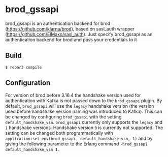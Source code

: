 brod_gssapi
=====

brod_gssapi is an authentication backend for brod (https://github.com/klarna/brod),
based on sasl_auth wrapper (https://github.com/ElMaxo/sasl_auth). Just specify brod_gssapi
as an authentication backend for brod and pass your credentials to it

Build
-----

    $ rebar3 compile


Configuration
-------------

For version of brod before 3.16.4 the handshake version used for authentication
with Kafka is not passed down to the `brod_gssapi` plugin. By default,
`brod_gssapi` will use the `legacy` handshake version (the version used
before handshake version naming was introduced to Kafka). This can be changed
by configuring `brod_gssapi` with the setting `default_handshake_vsn`.
`brod_gssapi` currently only supports the `legacy` and `1` handshake versions. Handshake
version `0` is currently not supported. The setting can be changed both
programmatically with `application:set_env(brod_gssapi, default_handshake_vsn, 1)`
and by giving the following parameter to the Erlang command
`-brod_gssapi default_handshake_vsn 1`.


